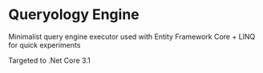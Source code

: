 # Queryology Engine

Minimalist query engine executor used with Entity Framework Core + LINQ for quick experiments

Targeted to .Net Core 3.1
